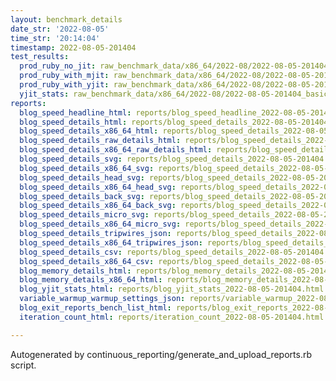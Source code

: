 ```yaml
---
layout: benchmark_details
date_str: '2022-08-05'
time_str: '20:14:04'
timestamp: 2022-08-05-201404
test_results:
  prod_ruby_no_jit: raw_benchmark_data/x86_64/2022-08/2022-08-05-201404_basic_benchmark_prod_ruby_no_jit.json
  prod_ruby_with_mjit: raw_benchmark_data/x86_64/2022-08/2022-08-05-201404_basic_benchmark_prod_ruby_with_mjit.json
  prod_ruby_with_yjit: raw_benchmark_data/x86_64/2022-08/2022-08-05-201404_basic_benchmark_prod_ruby_with_yjit.json
  yjit_stats: raw_benchmark_data/x86_64/2022-08/2022-08-05-201404_basic_benchmark_yjit_stats.json
reports:
  blog_speed_headline_html: reports/blog_speed_headline_2022-08-05-201404.html
  blog_speed_details_html: reports/blog_speed_details_2022-08-05-201404.html
  blog_speed_details_x86_64_html: reports/blog_speed_details_2022-08-05-201404.x86_64.html
  blog_speed_details_raw_details_html: reports/blog_speed_details_2022-08-05-201404.raw_details.html
  blog_speed_details_x86_64_raw_details_html: reports/blog_speed_details_2022-08-05-201404.x86_64.raw_details.html
  blog_speed_details_svg: reports/blog_speed_details_2022-08-05-201404.svg
  blog_speed_details_x86_64_svg: reports/blog_speed_details_2022-08-05-201404.x86_64.svg
  blog_speed_details_head_svg: reports/blog_speed_details_2022-08-05-201404.head.svg
  blog_speed_details_x86_64_head_svg: reports/blog_speed_details_2022-08-05-201404.x86_64.head.svg
  blog_speed_details_back_svg: reports/blog_speed_details_2022-08-05-201404.back.svg
  blog_speed_details_x86_64_back_svg: reports/blog_speed_details_2022-08-05-201404.x86_64.back.svg
  blog_speed_details_micro_svg: reports/blog_speed_details_2022-08-05-201404.micro.svg
  blog_speed_details_x86_64_micro_svg: reports/blog_speed_details_2022-08-05-201404.x86_64.micro.svg
  blog_speed_details_tripwires_json: reports/blog_speed_details_2022-08-05-201404.tripwires.json
  blog_speed_details_x86_64_tripwires_json: reports/blog_speed_details_2022-08-05-201404.x86_64.tripwires.json
  blog_speed_details_csv: reports/blog_speed_details_2022-08-05-201404.csv
  blog_speed_details_x86_64_csv: reports/blog_speed_details_2022-08-05-201404.x86_64.csv
  blog_memory_details_html: reports/blog_memory_details_2022-08-05-201404.html
  blog_memory_details_x86_64_html: reports/blog_memory_details_2022-08-05-201404.x86_64.html
  blog_yjit_stats_html: reports/blog_yjit_stats_2022-08-05-201404.html
  variable_warmup_warmup_settings_json: reports/variable_warmup_2022-08-05-201404.warmup_settings.json
  blog_exit_reports_bench_list_html: reports/blog_exit_reports_2022-08-05-201404.bench_list.html
  iteration_count_html: reports/iteration_count_2022-08-05-201404.html

---
```

Autogenerated by continuous_reporting/generate_and_upload_reports.rb script.
